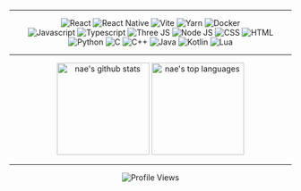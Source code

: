 <hr>

<div align="center">
  <img src="https://img.shields.io/badge/React-black?style=for-the-badge&logo=react&logoColor=white" alt="React">
  <img src="https://img.shields.io/badge/React_Native-black?style=for-the-badge&logo=react&logoColor=white" alt="React Native">
  <img src="https://img.shields.io/badge/Vite-black?style=for-the-badge&logo=vite&logoColor=white" alt="Vite">
  <img src="https://img.shields.io/badge/Yarn-black?style=for-the-badge&logo=yarn&logoColor=white" alt="Yarn">
  <img src="https://img.shields.io/badge/Docker-black?style=for-the-badge&logo=docker&logoColor=white" alt="Docker">
</div>
<div align="center">
  <img src="https://img.shields.io/badge/JavaScript-black?style=for-the-badge&logo=javascript&logoColor=white" alt="Javascript">
  <img src="https://img.shields.io/badge/TypeScript-black?style=for-the-badge&logo=typescript&logoColor=white" alt="Typescript">
  <img src="https://img.shields.io/badge/ThreeJs-black?style=for-the-badge&logo=three.js&logoColor=white" alt="Three JS">
  <img src="https://img.shields.io/badge/Node%20js-black?style=for-the-badge&logo=nodedotjs&logoColor=white" alt="Node JS">
  <img src="https://img.shields.io/badge/CSS3-black?style=for-the-badge&logo=css3&logoColor=white" alt="CSS">
  <img src="https://img.shields.io/badge/HTML5-black?style=for-the-badge&logo=html5&logoColor=white" alt="HTML">
</div>

<div align="center">
    <img src="https://img.shields.io/badge/Python-black?style=for-the-badge&logo=python&logoColor=white" alt="Python">
    <img src="https://img.shields.io/badge/C-black?style=for-the-badge&logo=c&logoColor=white" alt="C">
    <img src="https://img.shields.io/badge/C%2B%2B-black?style=for-the-badge&logo=c%2B%2B&logoColor=white" alt="C++">
    <img src="https://img.shields.io/badge/Java-black?style=for-the-badge&logo=openjdk&logoColor=white" alt="Java">
    <img src="https://img.shields.io/badge/Kotlin-black?style=for-the-badge&logo=kotlin&logoColor=white" alt="Kotlin">
    <img src="https://img.shields.io/badge/Lua-black?style=for-the-badge&logo=lua&logoColor=white" alt="Lua">
</div>
<hr>

<!--
<div class="badges-nowlistening">
  <p align="center">
    <img src="https://lastly.nisarga.me/api/recent?username=naestech" alt="nae's overall music stats">
  </p>
</div>
<hr>
-->

<div class="badges-githubstats">
  <p align="center">
    <img src="https://github-readme-stats.vercel.app/api?username=naestech&theme=dark&show_icons=true&rank_icon=github&count_private=true" alt="nae's github stats" height="165">
    <img src="https://github-readme-stats.vercel.app/api/top-langs/?username=naestech&theme=dark&hide_progress=true" alt="nae's top languages" height="165">
  </p>
</div>
<hr>
    <p align="center">
    <img src="https://komarev.com/ghpvc/?username=naestech&label=Profile%20views&color=000000&style=flat" alt="Profile Views">
  </p>


  
<!--
**naestech/naestech** is a ✨ _special_ ✨ repository because its `README.md` (this file) appears on your GitHub profile.

Here are some ideas to get you started:

- 🔭 I’m currently working on ...
- 🌱 I’m currently learning ...
- 👯 I’m looking to collaborate on ...
- 🤔 I’m looking for help with ...
- 💬 Ask me about ...
- 📫 How to reach me: ...
- 😄 Pronouns: ...
- ⚡ Fun fact: ...
-->
